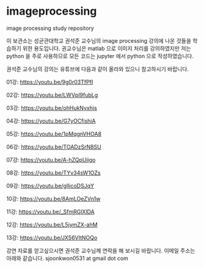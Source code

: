# imageprocessing
image processing study repository

이 보관소는 성균관대학교 권석준 교수님의 image processing 강의에 나온 것들을 학습하기 위한 용도입니다. 권교수님은 matlab 으로 이미지 처리를 강의하였지만 저는 python 을 주로 사용하므로 모든 
코드는 jupyter 에서 python 으로 작성하였습니다. 


권석준 교수님의 강의는 유튜브에 다음과 같이 올라와 있으니 참고하시기 바랍니다. 

01강: https://youtu.be/9g0r03TfPfI

02강: https://youtu.be/LWVpl9fubLg

03강: https://youtu.be/ohHukNyxhjs

04강: https://youtu.be/G7yOCfishiA

05강: https://youtu.be/1pMqgnVHOA8

06강: https://youtu.be/TOADzSrN8SU

07강: https://youtu.be/A-hZQpUiigo

08강: https://youtu.be/TYv34sW1OZs

09강: https://youtu.be/glIjcoDSJqY

10강: https://youtu.be/8AmLOeZVn1w

11강: https://youtu.be/_SfmRGlXlDA

12강: https://youtu.be/L5jymZX-ahM

13강: https://youtu.be/JX56VItNOQo

강연 자료를 얻고싶으시면 권석준 교수님께 연락을 해 보시길 바랍니다. 이메일 주소는 아래와 같습니다.
sjoonkwon0531 at gmail dot com
